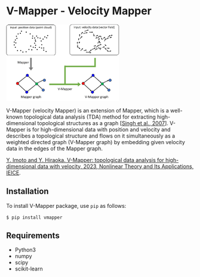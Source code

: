 # V-Mapper - Velocity Mapper

<div style="text-align:left"><img style="width:60%; height: auto" src="https://github.com/yusuke-imoto-lab/V-Mapper/blob/main/images/VMapper_Top.jpg"/></div>

V-Mapper (velocity Mapper) is an extension of Mapper, which is a well-known topological data analysis (TDA)  method for extracting high-dimensional topological structures as a graph \[[Singh et al., 2007](https://doi.org/10.2312/SPBG/SPBG07/091-100)\].
V-Mapper is for high-dimensional data with position and velocity and describes a topological structure and flows on it simultaneously as a weighted directed graph (V-Mapper graph) by embedding given velocity data in the edges of the Mapper graph.

[Y. Imoto and Y. Hiraoka. V-Mapper: topological data analysis for high-dimensional data with velocity, 2023, Nonlinear Theory and Its Applications, IEICE](https://dx.doi.org/10.26508/lsa.202201591). 


## Installation
To install V-Mapper package, use `pip` as follows:

```
$ pip install vmapper
```

## Requirements
* Python3
* numpy
* scipy
* scikit-learn

